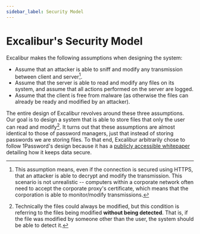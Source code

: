 ```yaml
---
sidebar_label: Security Model
---
```


# Excalibur's Security Model

Excalibur makes the following assumptions when designing the system:

- Assume that an attacker is able to sniff and modify any transmission between client and server[^https-not-really].
- Assume that the server is able to read and modify any files on its system, and assume that all actions performed on the server are logged.
- Assume that the client is free from malware (as otherwise the files can already be ready and modified by an attacker).

[^https-not-really]: This assumption means, even if the connection is secured using HTTPS, that an attacker is able to decrypt and modify the transmission. This scenario is not unrealistic -- computers within a corporate network often need to accept the corporate proxy's certificate, which means that the corporation is able to monitor/modify transmissions.

The entire design of Excalibur revolves around these three assumptions. Our goal is to design a system that is able to store files that only the user can read and modify[^modify]. It turns out that these assumptions are almost identical to those of password managers, just that instead of storing passwords we are storing files. To that end, Excalibur arbitrarily chose to follow 1Password's design because it has a [publicly accessible whitepaper](https://1passwordstatic.com/files/security/1password-white-paper.pdf) detailing how it keeps data secure.

[^modify]: Technically the files could always be modified, but this condition is referring to the files being modified **without being detected**. That is, if the file was modified by someone other than the user, the system should be able to detect it.
